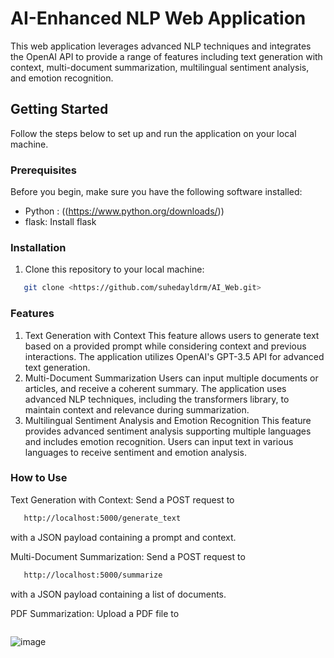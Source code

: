 # AI-Enhanced NLP Web Application

This web application leverages advanced NLP techniques and integrates the OpenAI API to provide a range of features including text generation with context, multi-document summarization, multilingual sentiment analysis, and emotion recognition.

## Getting Started

Follow the steps below to set up and run the application on your local machine.

### Prerequisites

Before you begin, make sure you have the following software installed:

- Python : ((https://www.python.org/downloads/))
- flask: Install flask

### Installation

1. Clone this repository to your local machine:

```bash
   git clone <https://github.com/suhedayldrm/AI_Web.git>
```

### Features
1. Text Generation with Context
This feature allows users to generate text based on a provided prompt while considering context and previous interactions.
The application utilizes OpenAI's GPT-3.5 API for advanced text generation.
2. Multi-Document Summarization
Users can input multiple documents or articles, and receive a coherent summary.
The application uses advanced NLP techniques, including the transformers library, to maintain context and relevance during summarization.
3. Multilingual Sentiment Analysis and Emotion Recognition
This feature provides advanced sentiment analysis supporting multiple languages and includes emotion recognition.
Users can input text in various languages to receive sentiment and emotion analysis.

### How to Use
Text Generation with Context: 
Send a POST request to 
```bash 
   http://localhost:5000/generate_text
```
with a JSON payload containing a prompt and context.

Multi-Document Summarization: 
Send a POST request to 
```bash
   http://localhost:5000/summarize 
```
with a JSON payload containing a list of documents.

PDF Summarization: 
Upload a PDF file to 
```bashhttp://localhost:5000/summarize_pdf
```

![image](https://github.com/Kapil7982/Summarizer_App/assets/103938868/e960bfcb-2423-4655-980b-a88424eb8ce2)
